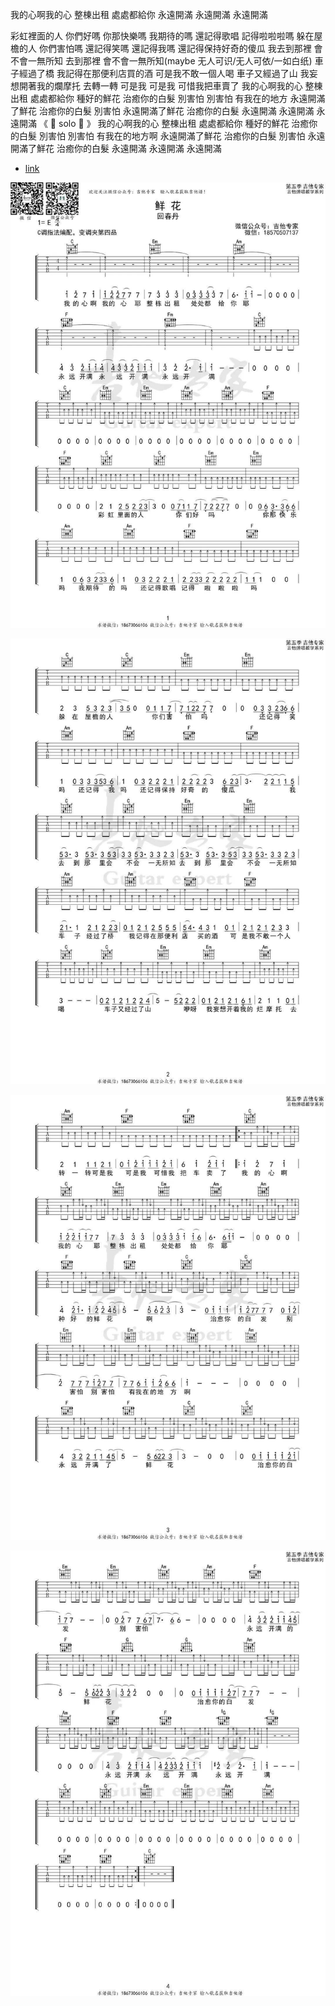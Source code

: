 我的心啊我的心
整棟出租
處處都給你
永遠開滿
永遠開滿
永遠開滿

彩虹裡面的人
你們好嗎
你那快樂嗎
我期待的嗎
還記得歌唱
記得啦啦啦嗎
躲在屋檐的人
你們害怕嗎
還記得笑嗎
還記得我嗎
還記得保持好奇的傻瓜
我去到那裡 會不會一無所知
去到那裡 會不會一無所知(maybe 无人可识/无人可依/一如白纸)
車子經過了橋
我記得在那便利店買的酒
可是我不敢一個人喝
車子又經過了山
我妄想開著我的爛摩托
去轉一轉
可是我 可是我
可惜我把車賣了
我的心啊我的心
整棟出租
處處都給你
種好的鮮花
治癒你的白髮
別害怕 別害怕
有我在的地方
永遠開滿了鮮花
治癒你的白髮
別害怕
永遠開滿了鮮花
治癒你的白髮
永遠開滿
永遠開滿
永遠開滿
《 🎸 solo 🎸 》
我的心啊我的心
整棟出租
處處都給你
種好的鮮花
治癒你的白髮
別害怕 別害怕
有我在的地方啊
永遠開滿了鮮花
治癒你的白髮
別害怕
永遠開滿了鮮花
治癒你的白髮
永遠開滿
永遠開滿
永遠開滿

- [link](https://www.sohu.com/a/729951405_121124709)

![img.png](../img/chinese/鲜花/img.png)

![img.png](../img/chinese/鲜花/img_1.png)

![img.png](../img/chinese/鲜花/img_2.png)

![img.png](../img/chinese/鲜花/img_3.png)
